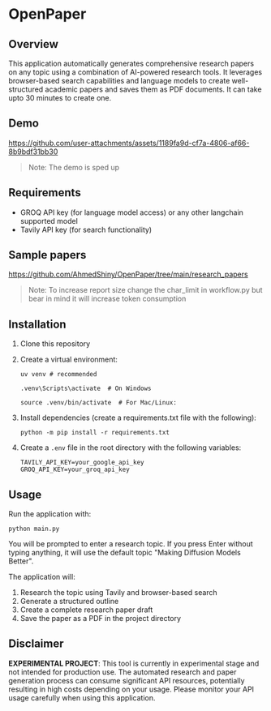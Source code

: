 # OpenPaper

## Overview
This application automatically generates comprehensive research papers on any topic using a combination of AI-powered research tools. It leverages browser-based search capabilities and language models to create well-structured academic papers and saves them as PDF documents. It can take upto 30 minutes to create one.

## Demo

https://github.com/user-attachments/assets/1189fa9d-cf7a-4806-af66-8b9bdf31bb30
> Note: The demo is sped up
## Requirements
- GROQ API key (for language model access) or any other langchain supported model
- Tavily API key (for search functionality)

## Sample papers
https://github.com/AhmedShiny/OpenPaper/tree/main/research_papers

> Note: To increase report size change the char_limit in workflow.py but bear in mind it will      increase token consumption

## Installation

1. Clone this repository
2. Create a virtual environment:
   ```
   uv venv # recommended
   
   .venv\Scripts\activate  # On Windows
   
   source .venv/bin/activate  # For Mac/Linux:
   ```
3. Install dependencies (create a requirements.txt file with the following):
   ```
   python -m pip install -r requirements.txt
   ```

4. Create a `.env` file in the root directory with the following variables:
   ```
   TAVILY_API_KEY=your_google_api_key
   GROQ_API_KEY=your_groq_api_key
   ```

## Usage

Run the application with:
```
python main.py
```

You will be prompted to enter a research topic. If you press Enter without typing anything, it will use the default topic "Making Diffusion Models Better".

The application will:
1. Research the topic using Tavily and browser-based search
2. Generate a structured outline
3. Create a complete research paper draft
4. Save the paper as a PDF in the project directory


## Disclaimer
**EXPERIMENTAL PROJECT**: This tool is currently in experimental stage and not intended for production use. The automated research and paper generation process can consume significant API resources, potentially resulting in high costs depending on your usage. Please monitor your API usage carefully when using this application.

